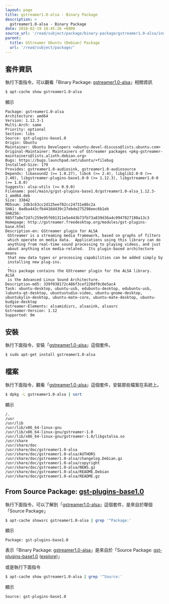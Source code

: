 ```yaml
---
layout: page
title: gstreamer1.0-alsa - Binary Package
description: >
  gstreamer1.0-alsa - Binary Package
date: 2018-02-19 18:45:26 +0800
source_url: '/read/subject/package/binary-package/gstreamer1.0-alsa/index.md'
parent:
  title: GStreamer Ubuntu (Debian) Package
  url: '/read/subject/package/'
---
```



## 套件資訊

執行下面指令，可以觀看「Binary Package: [gstreamer1.0-alsa](https://packages.ubuntu.com/artful/gstreamer1.0-alsa)」相關資訊

``` sh
$ apt-cache show gstreamer1.0-alsa
```

顯示

```
Package: gstreamer1.0-alsa
Architecture: amd64
Version: 1.12.3-1
Multi-Arch: same
Priority: optional
Section: libs
Source: gst-plugins-base1.0
Origin: Ubuntu
Maintainer: Ubuntu Developers <ubuntu-devel-discuss@lists.ubuntu.com>
Original-Maintainer: Maintainers of GStreamer packages <pkg-gstreamer-maintainers@lists.alioth.debian.org>
Bugs: https://bugs.launchpad.net/ubuntu/+filebug
Installed-Size: 179
Provides: gstreamer1.0-audiosink, gstreamer1.0-audiosource
Depends: libasound2 (>= 1.0.27), libc6 (>= 2.4), libglib2.0-0 (>= 2.40), libgstreamer-plugins-base1.0-0 (>= 1.12.3), libgstreamer1.0-0 (>= 1.8.0)
Suggests: alsa-utils (>= 0.9.0)
Filename: pool/main/g/gst-plugins-base1.0/gstreamer1.0-alsa_1.12.3-1_amd64.deb
Size: 33842
MD5sum: 2db3c63cc2d125ee702cc24731e86c2a
SHA1: 0adba443cfb4416d439c27ebde275298eec6b1eb
SHA256: 985f7a8e7247c259e95f691311e5e443b73fb73a839d36a4c0947827198a13c3
Homepage: http://gstreamer.freedesktop.org/modules/gst-plugins-base.html
Description-en: GStreamer plugin for ALSA
 GStreamer is a streaming media framework, based on graphs of filters
 which operate on media data.  Applications using this library can do
 anything from real-time sound processing to playing videos, and just
 about anything else media-related.  Its plugin-based architecture means
 that new data types or processing capabilities can be added simply by
 installing new plug-ins.
 .
 This package contains the GStreamer plugin for the ALSA library.  ALSA
 is the Advanced Linux Sound Architecture.
Description-md5: 339f038172c486f3cef220df0c0e5ac4
Task: ubuntu-desktop, ubuntu-usb, edubuntu-desktop, edubuntu-usb, lubuntu-qt-desktop, ubuntustudio-video, ubuntu-gnome-desktop, ubuntukylin-desktop, ubuntu-mate-core, ubuntu-mate-desktop, ubuntu-budgie-desktop
Gstreamer-Elements: alsamidisrc, alsasink, alsasrc
Gstreamer-Version: 1.12
Supported: 9m

```

## 安裝

執行下面指令，安裝「[gstreamer1.0-alsa](https://packages.ubuntu.com/artful/gstreamer1.0-alsa)」這個套件。

``` sh
$ sudo apt-get install gstreamer1.0-alsa
```

## 檔案

執行下面指令，觀看「[gstreamer1.0-alsa](https://packages.ubuntu.com/artful/gstreamer1.0-alsa)」這個套件，安裝那些檔案在系統上。

``` sh
$ dpkg -L gstreamer1.0-alsa | sort
```

顯示

```
/.
/usr
/usr/lib
/usr/lib/x86_64-linux-gnu
/usr/lib/x86_64-linux-gnu/gstreamer-1.0
/usr/lib/x86_64-linux-gnu/gstreamer-1.0/libgstalsa.so
/usr/share
/usr/share/doc
/usr/share/doc/gstreamer1.0-alsa
/usr/share/doc/gstreamer1.0-alsa/AUTHORS
/usr/share/doc/gstreamer1.0-alsa/changelog.Debian.gz
/usr/share/doc/gstreamer1.0-alsa/copyright
/usr/share/doc/gstreamer1.0-alsa/NEWS.gz
/usr/share/doc/gstreamer1.0-alsa/README.Debian
/usr/share/doc/gstreamer1.0-alsa/README.gz
```

## From Source Package: [gst-plugins-base1.0](/book-framework-gstreamer/read/subject/package/source-package/gst-plugins-base1.0)

執行下面指令，可以了解到「[gstreamer1.0-alsa](https://packages.ubuntu.com/artful/gstreamer1.0-alsa)」這個套件，是來自於哪個「Source Package」

``` sh
$ apt-cache showsrc gstreamer1.0-alsa | grep '^Package:'
```

顯示

```
Package: gst-plugins-base1.0
```
表示「Binary Package: [gstreamer1.0-alsa](https://packages.ubuntu.com/artful/gstreamer1.0-alsa)」是來自於「Source Package: [gst-plugins-base1.0](https://packages.ubuntu.com/source/artful/gst-plugins-base1.0) ([explore](/book-framework-gstreamer/read/subject/package/source-package/gst-plugins-base1.0))」

或是執行下面指令

``` sh
$ apt-cache show gstreamer1.0-alsa | grep '^Source:'
```

顯示

```
Source: gst-plugins-base1.0
```
